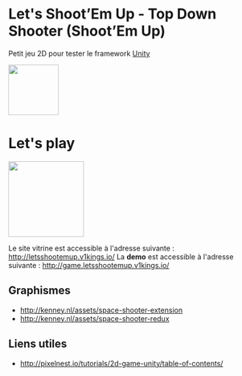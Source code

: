 # Let's Shoot’Em Up - Top Down Shooter (Shoot’Em Up)

Petit jeu 2D pour tester le framework [Unity](https://unity3d.com/fr)

<img src="https://unity3d.com/profiles/unity3d/themes/unity/images/company/brand/logos/primary/unity-logo.png" height="100"/>

# Let's play
<img src="https://github.com/achorein/unitydemo/raw/master/docs/assets/images/logo-1024x500.png" height="150"/>

Le site vitrine est accessible à l'adresse suivante : http://letsshootemup.v1kings.io/
La **demo** est accessible à l'adresse suivante : http://game.letsshootemup.v1kings.io/

## Graphismes
- http://kenney.nl/assets/space-shooter-extension
- http://kenney.nl/assets/space-shooter-redux

## Liens utiles
- http://pixelnest.io/tutorials/2d-game-unity/table-of-contents/
